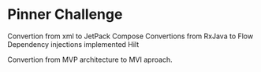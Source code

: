 # Pinner Challenge

Convertion from xml to JetPack Compose
Convertions from RxJava to Flow
Dependency injections implemented Hilt

Convertion from MVP architecture to MVI aproach.
